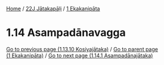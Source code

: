 
[Home](/) / [22J Jātakapāḷi](../../22J.md) / [1 Ekakanipāta](../1.md)

# 1.14 Asampadānavagga


[Go to previous page (1.13.10 Kosiyajātaka)](1.13/1.13.10.md) / [Go to parent page (1 Ekakanipāta)](../1.md) / [Go to next page (1.14.1 Asampadānajātaka)](1.14/1.14.1.md)


